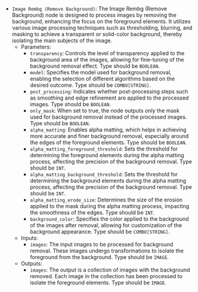 - `Image Rembg (Remove Background)`: The Image Rembg (Remove Background) node is designed to process images by removing the background, enhancing the focus on the foreground elements. It utilizes various image processing techniques such as thresholding, blurring, and masking to achieve a transparent or solid-color background, thereby isolating the main subjects of the image.
    - Parameters:
        - `transparency`: Controls the level of transparency applied to the background area of the images, allowing for fine-tuning of the background removal effect. Type should be `BOOLEAN`.
        - `model`: Specifies the model used for background removal, enabling the selection of different algorithms based on the desired outcome. Type should be `COMBO[STRING]`.
        - `post_processing`: Indicates whether post-processing steps such as smoothing and edge refinement are applied to the processed images. Type should be `BOOLEAN`.
        - `only_mask`: When set to true, the node outputs only the mask used for background removal instead of the processed images. Type should be `BOOLEAN`.
        - `alpha_matting`: Enables alpha matting, which helps in achieving more accurate and finer background removal, especially around the edges of the foreground elements. Type should be `BOOLEAN`.
        - `alpha_matting_foreground_threshold`: Sets the threshold for determining the foreground elements during the alpha matting process, affecting the precision of the background removal. Type should be `INT`.
        - `alpha_matting_background_threshold`: Sets the threshold for determining the background elements during the alpha matting process, affecting the precision of the background removal. Type should be `INT`.
        - `alpha_matting_erode_size`: Determines the size of the erosion applied to the mask during the alpha matting process, impacting the smoothness of the edges. Type should be `INT`.
        - `background_color`: Specifies the color applied to the background of the images after removal, allowing for customization of the background appearance. Type should be `COMBO[STRING]`.
    - Inputs:
        - `images`: The input images to be processed for background removal. These images undergo transformations to isolate the foreground from the background. Type should be `IMAGE`.
    - Outputs:
        - `images`: The output is a collection of images with the background removed. Each image in the collection has been processed to isolate the foreground elements. Type should be `IMAGE`.
